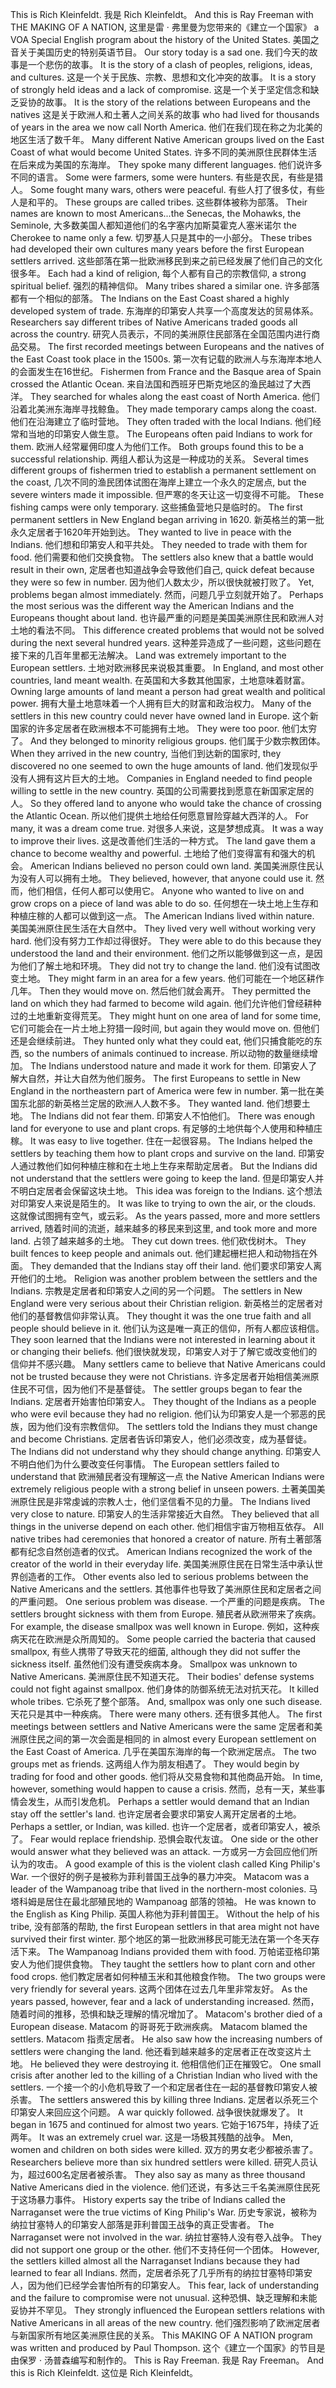 This is Rich Kleinfeldt.
我是 Rich Kleinfeldt。
And this is Ray Freeman with THE MAKING OF A NATION,
这里是雷 · 弗里曼为您带来的《建立一个国家》
a VOA Special English program about the history of the United States.
美国之音关于美国历史的特别英语节目。
Our story today is a sad one.
我们今天的故事是一个悲伤的故事。
It is the story of a clash of peoples, religions, ideas, and cultures.
这是一个关于民族、宗教、思想和文化冲突的故事。
It is a story of strongly held ideas and a lack of compromise.
这是一个关于坚定信念和缺乏妥协的故事。
It is the story of the relations between Europeans and the natives
这是关于欧洲人和土著人之间关系的故事
who had lived for thousands of years in the area we now call North America.
他们在我们现在称之为北美的地区生活了数千年。
Many different Native American groups lived on the East Coast of what would become United States.
许多不同的美洲原住民群体生活在后来成为美国的东海岸。
They spoke many different languages.
他们说许多不同的语言。
Some were farmers, some were hunters.
有些是农民，有些是猎人。
Some fought many wars, others were peaceful.
有些人打了很多仗，有些人是和平的。
These groups are called tribes.
这些群体被称为部落。
Their names are known to most Americans...the Senecas, the Mohawks, the Seminole,
大多数美国人都知道他们的名字塞内加斯莫霍克人塞米诺尔
the Cherokee to name only a few.
切罗基人只是其中的一小部分。
These tribes had developed their own cultures many years before the first European settlers arrived.
这些部落在第一批欧洲移民到来之前已经发展了他们自己的文化很多年。
Each had a kind of religion,
每个人都有自己的宗教信仰,
a strong spiritual belief.
强烈的精神信仰。
Many tribes shared a similar one.
许多部落都有一个相似的部落。
The Indians on the East Coast shared a highly developed system of trade.
东海岸的印第安人共享一个高度发达的贸易体系。
Researchers say different tribes of Native Americans traded goods all across the country.
研究人员表示，不同的美洲原住民部落在全国范围内进行商品交易。
The first recorded meetings between Europeans and the natives of the East Coast took place in the 1500s.
第一次有记载的欧洲人与东海岸本地人的会面发生在16世纪。
Fishermen from France and the Basque area of Spain crossed the Atlantic Ocean.
来自法国和西班牙巴斯克地区的渔民越过了大西洋。
They searched for whales along the east coast of North America.
他们沿着北美洲东海岸寻找鲸鱼。
They made temporary camps along the coast.
他们在沿海建立了临时营地。
They often traded with the local Indians.
他们经常和当地的印第安人做生意。
The Europeans often paid Indians to work for them.
欧洲人经常雇佣印度人为他们工作。
Both groups found this to be a successful relationship.
两组人都认为这是一种成功的关系。
Several times different groups of fishermen tried to establish a permanent settlement on the coast,
几次不同的渔民团体试图在海岸上建立一个永久的定居点,
but the severe winters made it impossible.
但严寒的冬天让这一切变得不可能。
These fishing camps were only temporary.
这些捕鱼营地只是临时的。
The first permanent settlers in New England began arriving in 1620.
新英格兰的第一批永久定居者于1620年开始到达。
They wanted to live in peace with the Indians.
他们想和印第安人和平共处。
They needed to trade with them for food.
他们需要和他们交换食物。
The settlers also knew that a battle would result in their own,
定居者也知道战争会导致他们自己,
quick defeat because they were so few in number.
因为他们人数太少，所以很快就被打败了。
Yet, problems began almost immediately.
然而，问题几乎立刻就开始了。
Perhaps the most serious was the different way the American Indians and the Europeans thought about land.
也许最严重的问题是美国美洲原住民和欧洲人对土地的看法不同。
This difference created problems that would not be solved during the next several hundred years.
这种差异造成了一些问题，这些问题在接下来的几百年里都无法解决。
Land was extremely important to the European settlers.
土地对欧洲移民来说极其重要。
In England, and most other countries, land meant wealth.
在英国和大多数其他国家，土地意味着财富。
Owning large amounts of land meant a person had great wealth and political power.
拥有大量土地意味着一个人拥有巨大的财富和政治权力。
Many of the settlers in this new country could never have owned land in Europe.
这个新国家的许多定居者在欧洲根本不可能拥有土地。
They were too poor.
他们太穷了。
And they belonged to minority religious groups.
他们属于少数宗教团体。
When they arrived in the new country,
当他们到达新的国家时,
they discovered no one seemed to own the huge amounts of land.
他们发现似乎没有人拥有这片巨大的土地。
Companies in England needed to find people willing to settle in the new country.
英国的公司需要找到愿意在新国家定居的人。
So they offered land to anyone who would take the chance of crossing the Atlantic Ocean.
所以他们提供土地给任何愿意冒险穿越大西洋的人。
For many, it was a dream come true.
对很多人来说，这是梦想成真。
It was a way to improve their lives.
这是改善他们生活的一种方式。
The land gave them a chance to become wealthy and powerful.
土地给了他们变得富有和强大的机会。
American Indians believed no person could own land.
美国美洲原住民认为没有人可以拥有土地。
They believed, however, that anyone could use it.
然而，他们相信，任何人都可以使用它。
Anyone who wanted to live on and grow crops on a piece of land was able to do so.
任何想在一块土地上生存和种植庄稼的人都可以做到这一点。
The American Indians lived within nature.
美国美洲原住民生活在大自然中。
They lived very well without working very hard.
他们没有努力工作却过得很好。
They were able to do this because they understood the land and their environment.
他们之所以能够做到这一点，是因为他们了解土地和环境。
They did not try to change the land.
他们没有试图改变土地。
They might farm in an area for a few years.
他们可能在一个地区耕作几年。
Then they would move on.
然后他们就会离开。
They permitted the land on which they had farmed to become wild again.
他们允许他们曾经耕种过的土地重新变得荒芜。
They might hunt on one area of land for some time,
它们可能会在一片土地上狩猎一段时间,
but again they would move on.
但他们还是会继续前进。
They hunted only what they could eat,
他们只捕食能吃的东西,
so the numbers of animals continued to increase.
所以动物的数量继续增加。
The Indians understood nature and made it work for them.
印第安人了解大自然，并让大自然为他们服务。
The first Europeans to settle in New England in the northeastern part of America were few in number.
第一批在美国东北部的新英格兰定居的欧洲人人数不多。
They wanted land.
他们想要土地。
The Indians did not fear them.
印第安人不怕他们。
There was enough land for everyone to use and plant crops.
有足够的土地供每个人使用和种植庄稼。
It was easy to live together.
住在一起很容易。
The Indians helped the settlers by teaching them how to plant crops and survive on the land.
印第安人通过教他们如何种植庄稼和在土地上生存来帮助定居者。
But the Indians did not understand that the settlers were going to keep the land.
但是印第安人并不明白定居者会保留这块土地。
This idea was foreign to the Indians.
这个想法对印第安人来说是陌生的。
It was like to trying to own the air, or the clouds.
这就像试图拥有空气，或云彩。
As the years passed, more and more settlers arrived,
随着时间的流逝，越来越多的移民来到这里,
and took more and more land.
占领了越来越多的土地。
They cut down trees.
他们砍伐树木。
They built fences to keep people and animals out.
他们建起栅栏把人和动物挡在外面。
They demanded that the Indians stay off their land.
他们要求印第安人离开他们的土地。
Religion was another problem between the settlers and the Indians.
宗教是定居者和印第安人之间的另一个问题。
The settlers in New England were very serious about their Christian religion.
新英格兰的定居者对他们的基督教信仰非常认真。
They thought it was the one true faith and all people should believe in it.
他们认为这是唯一真正的信仰，所有人都应该相信。
They soon learned that the Indians were not interested in learning about it or changing their beliefs.
他们很快就发现，印第安人对于了解它或改变他们的信仰并不感兴趣。
Many settlers came to believe that Native Americans could not be trusted because they were not Christians.
许多定居者开始相信美洲原住民不可信，因为他们不是基督徒。
The settler groups began to fear the Indians.
定居者开始害怕印第安人。
They thought of the Indians as a people who were evil because they had no religion.
他们认为印第安人是一个邪恶的民族，因为他们没有宗教信仰。
The settlers told the Indians they must change and become Christians.
定居者告诉印第安人，他们必须改变，成为基督徒。
The Indians did not understand why they should change anything.
印第安人不明白他们为什么要改变任何事情。
The European settlers failed to understand that
欧洲殖民者没有理解这一点
the Native American Indians were extremely religious people with a strong belief in unseen powers.
土著美国美洲原住民是非常虔诚的宗教人士，他们坚信看不见的力量。
The Indians lived very close to nature.
印第安人的生活非常接近大自然。
They believed that all things in the universe depend on each other.
他们相信宇宙万物相互依存。
All native tribes had ceremonies that honored a creator of nature.
所有土著部落都有纪念自然创造者的仪式。
American Indians recognized the work of the creator of the world in their everyday life.
美国美洲原住民在日常生活中承认世界创造者的工作。
Other events also led to serious problems between the Native Americans and the settlers.
其他事件也导致了美洲原住民和定居者之间的严重问题。
One serious problem was disease.
一个严重的问题是疾病。
The settlers brought sickness with them from Europe.
殖民者从欧洲带来了疾病。
For example, the disease smallpox was well known in Europe.
例如，这种疾病天花在欧洲是众所周知的。
Some people carried the bacteria that caused smallpox,
有些人携带了导致天花的细菌,
although they did not suffer the sickness itself.
虽然他们没有遭受疾病本身。
Smallpox was unknown to Native Americans.
美洲原住民不知道天花。
Their bodies' defense systems could not fight against smallpox.
他们身体的防御系统无法对抗天花。
It killed whole tribes.
它杀死了整个部落。
And, smallpox was only one such disease.
天花只是其中一种疾病。
There were many others.
还有很多其他人。
The first meetings between settlers and Native Americans were the same
定居者和美洲原住民之间的第一次会面是相同的
in almost every European settlement on the East Coast of America.
几乎在美国东海岸的每一个欧洲定居点。
The two groups met as friends.
这两组人作为朋友相遇了。
They would begin by trading for food and other goods.
他们将从交易食物和其他商品开始。
In time, however, something would happen to cause a crisis.
然而，总有一天，某些事情会发生，从而引发危机。
Perhaps a settler would demand that an Indian stay off the settler's land.
也许定居者会要求印第安人离开定居者的土地。
Perhaps a settler, or Indian, was killed.
也许一个定居者，或者印第安人，被杀了。
Fear would replace friendship.
恐惧会取代友谊。
One side or the other would answer what they believed was an attack.
一方或另一方会回应他们所认为的攻击。
A good example of this is the violent clash called King Philip's War.
一个很好的例子是被称为菲利普国王战争的暴力冲突。
Matacom was a leader of the Wampanoag tribe that lived in the northern-most colonies.
马塔科姆是居住在最北部殖民地的 Wampanoag 部落的领袖。
He was known to the English as King Philip.
英国人称他为菲利普国王。
Without the help of his tribe,
没有部落的帮助,
the first European settlers in that area might not have survived their first winter.
那个地区的第一批欧洲移民可能无法在第一个冬天存活下来。
The Wampanoag Indians provided them with food.
万帕诺亚格印第安人为他们提供食物。
They taught the settlers how to plant corn and other food crops.
他们教定居者如何种植玉米和其他粮食作物。
The two groups were very friendly for several years.
这两个团体在过去几年里非常友好。
As the years passed, however, fear and a lack of understanding increased.
然而，随着时间的推移，恐惧和缺乏理解的情况增加了。
Matacom's brother died of a European disease.
Matacom 的哥哥死于欧洲疾病。
Matacom blamed the settlers.
Matacom 指责定居者。
He also saw how the increasing numbers of settlers were changing the land.
他还看到越来越多的定居者正在改变这片土地。
He believed they were destroying it.
他相信他们正在摧毁它。
One small crisis after another led to the killing of a Christian Indian who lived with the settlers.
一个接一个的小危机导致了一个和定居者住在一起的基督教印第安人被杀害。
The settlers answered this by killing three Indians.
定居者以杀死三个印第安人来回应这个问题。
A war quickly followed.
战争很快就爆发了。
It began in 1675 and continued for almost two years.
它始于1675年，持续了近两年。
It was an extremely cruel war.
这是一场极其残酷的战争。
Men, women and children on both sides were killed.
双方的男女老少都被杀害了。
Researchers believe more than six hundred settlers were killed.
研究人员认为，超过600名定居者被杀害。
They also say as many as three thousand Native Americans died in the violence.
他们还说，有多达三千名美洲原住民死于这场暴力事件。
History experts say the tribe of Indians called the Narraganset were the true victims of King Philip's War.
历史专家说，被称为纳拉甘塞特人的印第安人部落是菲利普国王战争的真正受害者。
The Narraganset were not involved in the war.
纳拉甘塞特人没有卷入战争。
They did not support one group or the other.
他们不支持任何一个团体。
However, the settlers killed almost all the Narraganset Indians because they had learned to fear all Indians.
然而，定居者杀死了几乎所有的纳拉甘塞特印第安人，因为他们已经学会害怕所有的印第安人。
This fear, lack of understanding and the failure to compromise were not unusual.
这种恐惧、缺乏理解和未能妥协并不罕见。
They strongly influenced the European settlers relations with Native Americans in all areas of the new country.
他们强烈影响了欧洲定居者与新国家所有地区美洲原住民的关系。
This MAKING OF A NATION program was written and produced by Paul Thompson.
这个《建立一个国家》的节目是由保罗 · 汤普森编写和制作的。
This is Ray Freeman.
我是 Ray Freeman。
And this is Rich Kleinfeldt.
这位是 Rich Kleinfeldt。